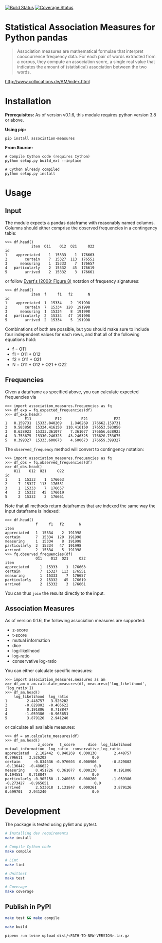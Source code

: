 [![Build Status](https://travis-ci.com/fau-klue/pandas-association-measures.svg?branch=master)](https://travis-ci.com/fau-klue/pandas-association-measures)
[![Coverage Status](https://coveralls.io/repos/github/fau-klue/pandas-association-measures/badge.svg?branch=master)](https://coveralls.io/github/fau-klue/pandas-association-measures?branch=master)

# Statistical Association Measures for Python pandas

> Association measures are mathematical formulae that interpret cooccurrence frequency data. For each pair of words extracted from a corpus, they compute an association score, a single real value that indicates the amount of (statistical) association between the two words.

http://www.collocations.de/AM/index.html

# Installation

**Prerequisites:** As of version v0.1.6, this module requires python version 3.8 or above.

**Using pip:**

    pip install association-measures

**From Source:**

    # Compile Cython code (requires Cython)
    python setup.py build_ext --inplace

    # Cython already compiled
    python setup.py install

# Usage

## Input
The module expects a pandas dataframe with reasonably named columns. Columns should either comprise the observed frequencies in a contingency table:

```python3
>>> df.head()
            item  O11    O12  O21     O22
id
1    appreciated    1  15333    1  176663
2        certain    7  15327  113  176551
3      measuring    1  15333    7  176657
4   particularly    2  15332   45  176619
5        arrived    2  15332    3  176661
```

or follow [Evert's (2008: Figure 8)](https://www.stefan-evert.de/PUB/Evert2007HSK_extended_manuscript.pdf) notation of frequency signatures:

```python3
>>> df.head()
            item  f     f1   f2       N
id
1    appreciated  1  15334    2  191998
2        certain  7  15334  120  191998
3      measuring  1  15334    8  191998
4   particularly  2  15334   47  191998
5        arrived  2  15334    5  191998
```

Combinations of both are possible, but you should make sure to include four independent values for each rows, and that all of the following equations hold:

- f = O11
- f1 = O11 + O12
- f2 = O11 + O21
- N = O11 + O12 + O21 + O22

## Frequencies
Given a dataframe as specified above, you can calculate expected frequencies via

```python3
>>> import association_measures.frequencies as fq
>>> df_exp = fq.expected_frequencies(df)
>>> df_exp.head()
         E11           E12         E21            E22
1   0.159731  15333.840269    1.840269  176662.159731
2   9.583850  15324.416150  110.416150  176553.583850
3   0.638923  15333.361077    7.361077  176656.638923
4   3.753675  15330.246325   43.246325  176620.753675
5   0.399327  15333.600673    4.600673  176659.399327
```

The `observed_frequency` method will convert to contingency notation:

```python3
>>> import association_measures.frequencies as fq
>>> df_obs = fq.observed_frequencies(df)
>>> df_obs.head()
    O11    O12  O21     O22
id
1     1  15333    1  176663
2     7  15327  113  176551
3     1  15333    7  176657
4     2  15332   45  176619
5     2  15332    3  176661
```

Note that all methods return dataframes that are indexed the same way the input dataframe is indexed:

```python3
>>> df.head()
              f     f1   f2       N
item
appreciated   1  15334    2  191998
certain       7  15334  120  191998
measuring     1  15334    8  191998
particularly  2  15334   47  191998
arrived       2  15334    5  191998
>>> fq.observed_frequencies(df)
              O11    O12  O21     O22
item
appreciated     1  15333    1  176663
certain         7  15327  113  176551
measuring       1  15333    7  176657
particularly    2  15332   45  176619
arrived         2  15332    3  176661
```

You can thus `join` the results directly to the input.


## Association Measures

As of version 0.1.6, the following association measures are supported:

- z-score
- t-score
- mutual information
- dice
- log-likelihood
- log-ratio
- conservative log-ratio

You can either calculate specific measures:

```python3
>>> import association_measures.measures as am
>>> df_am = am.calculate_measures(df, measures=['log_likelihood', 'log_ratio'])
>>> df_am.head()
    log_likelihood  log_ratio
1         2.448757   3.526202
2        -0.829802  -0.486622
3         0.191806   0.718847
4        -1.059386  -0.965651
5         3.879126   2.941240
```

or calculate all available measures:

```python3
>>> df = am.calculate_measures(df)
>>> df_am.head()
               z_score   t_score      dice  log_likelihood  mutual_information  log_ratio  conservative_log_ratio
appreciated   2.102442  0.840269  0.000130        2.448757            0.796611   3.526202                     0.0
certain      -0.834636 -0.976603  0.000906       -0.829802           -0.136442  -0.486622                     0.0
measuring     0.451726  0.361077  0.000130        0.191806            0.194551   0.718847                     0.0
particularly -0.905150 -1.240035  0.000260       -1.059386           -0.273427  -0.965651                     0.0
arrived       2.533018  1.131847  0.000261        3.879126            0.699701   2.941240                     0.0
```

# Development

The package is tested using pylint and pytest.

```bash
# Installing dev requirements
make install

# Compile Cython code
make compile

# Lint
make lint

# Unittest
make test

# Coverage
make coverage
```

## Publish in PyPI

```bash
make test && make compile

make build

pipenv run twine upload dist/<PATH-TO-NEW-VERSION>.tar.gz
 ```
